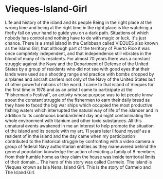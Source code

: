 # Vieques-Island-Girl
Life and history of the island and its people
Being in the right place at the wrong time and being at the right time in the right place is like watching a firefly fall on your hand to guide you on a dark path. Situations of which nobody has control and nothing have to do with magic or luck. It's just chance.
There is a small island in the Caribbean called VIEQUES also known as the Island Girl, that although part of the territory of Puerto Rico it was once completely independent,  and that independence still vibrates in the blood of many of its residents. For almost 70 years there was a constant struggle against the Navy and the Department of Defense of the United States by a group of residents who did not see with good eyes that their lands were used as a shooting range and practice with bombs dropped by airplanes and aircraft carriers not only of the Navy of the United States but of other powerful nations of the world.
I came to that island of Vieques for the first time in 1978 and as an artist I came to participate at the "Fisherman's Festival", an activity whose purpose was to let people know about the constant struggle of the fishermen to earn their daily bread as they have to faced the big war ships which occupied the most productive fishing waters which interrupted  the natural way of life of the islander and in addition to its continuous bombardment day and night contaminating the whole environment with titanium and other toxic substances.
All this unnatural events awakened in me an interest to help promote the situation of the island and its people with my art. 11 years later I found myself as a resident of in the island and the day came when my participation contributed to the historical struggle by confronting with a video camera a group of federal Navy authoritarian entities as they maneuvered behind the general population knowledge the action of evicting a family of 8 members from their humble home as they claim the house was inside territorial limits of their domain...
The hero of this story was called Carmelo. The island is Vieques known as Isla Nena, Island Girl. This is the story of Carmelo and The Island Girl.
